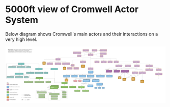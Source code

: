 # 5000ft view of Cromwell Actor System 

Below diagram shows Cromwell's main actors and their interactions on a very high level.

![5000ft actor system overview diagram](5000_ft_Cromwell_Actors.png)
